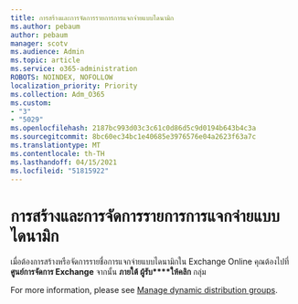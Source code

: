 ```yaml
---
title: การสร้างและการจัดการรายการการแจกจ่ายแบบไดนามิก
ms.author: pebaum
author: pebaum
manager: scotv
ms.audience: Admin
ms.topic: article
ms.service: o365-administration
ROBOTS: NOINDEX, NOFOLLOW
localization_priority: Priority
ms.collection: Adm_O365
ms.custom:
- "3"
- "5029"
ms.openlocfilehash: 2187bc993d03c3c61c0d86d5c9d0194b643b4c3a
ms.sourcegitcommit: 8bc60ec34bc1e40685e3976576e04a2623f63a7c
ms.translationtype: MT
ms.contentlocale: th-TH
ms.lasthandoff: 04/15/2021
ms.locfileid: "51815922"
---
```

# <a name="creating-and-managing-dynamic-distribution-lists"></a>การสร้างและการจัดการรายการการแจกจ่ายแบบไดนามิก

เมื่อต้องการสร้างหรือจัดการรายชื่อการแจกจ่ายแบบไดนามิกใน Exchange Online คุณต้องไปที่ **ศูนย์การจัดการ Exchange** จากนั้น **ภายใต้ ผู้รับ****ให้คลิก** กลุ่ม

For more information, please see [Manage dynamic distribution groups](https://docs.microsoft.com/exchange/recipients-in-exchange-online/manage-dynamic-distribution-groups/manage-dynamic-distribution-groups).
